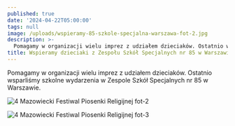 ```yaml
---
published: true
date: '2024-04-22T05:00:00'
tags: null
image: /uploads/wspieramy-85-szkole-specjalna-warszawa-fot-2.jpg
description: >-
  Pomagamy w organizacji wielu imprez z udziałem dzieciaków. Ostatnio wsparliśmy szkolne wydarzenia w ZSP nr 85 z Warszawy. 
title: Wspieramy dzieciaki z Zespołu Szkół Specjalnych nr 85 w Warszawie
---
```


Pomagamy w organizacji wielu imprez z udziałem dzieciaków. Ostatnio wsparliśmy szkolne wydarzenia w Zespole Szkół Specjalnych nr 85 w Warszawie.

![4 Mazowiecki Festiwal Piosenki Religijnej fot-2](/uploads/wspieramy-85-szkole-specjalna-warszawa-fot-3.jpg)

![4 Mazowiecki Festiwal Piosenki Religijnej fot-3](/uploads/wspieramy-85-szkole-specjalna-warszawa-fot-1.jpg)